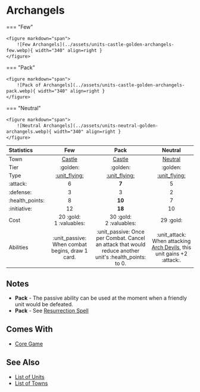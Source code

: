 # Archangels

=== "Few"

    <figure markdown="span">
        ![Few Archangels](../assets/units-castle-golden-archangels-few.webp){ width="340" align=right }
    </figure>

=== "Pack"

    <figure markdown="span">
        ![Pack of Archangels](../assets/units-castle-golden-archangels-pack.webp){ width="340" align=right }
    </figure>

=== "Neutral"

    <figure markdown="span">
        ![Neutral Archangels](../assets/units-neutral-golden-archangels.webp){ width="340" align=right }
    </figure>


| Statistics | Few | Pack | Neutral |
| :--- | :---: | :---: | :---: |
| Town | [Castle](../towns/castle.md) | [Castle](../towns/castle.md) | [Neutral](../towns/neutral.md) |
| Tier | :golden: | :golden: | :golden: |
| Type | [:unit_flying:](../keywords/flying_unit.md) | [:unit_flying:](../keywords/flying_unit.md) | [:unit_flying:](../keywords/flying_unit.md) |
| :attack: | 6 | **7** | 5 |
| :defense: | 3 | 3 | 2 |
| :health_points: | 8 | **10** | 7 |
| :initiative: | 12 | **18** | 10 |
| Cost | 20 :gold:<br>1 :valuables: | 30 :gold:<br>2 :valuables: | 29 :gold: |
| Abilities | :unit_passive: When combat begins, draw 1 card. | :unit_passive: Once per Combat. Cancel an attack that would reduce another unit's :health_points: to 0. | :unit_attack: When attacking [Arch Devils](arch_devils.md), this unit gains +2 :attack:. |


## Notes

- **Pack** - The passive ability can be used at the moment when a friendly unit would be defeated.
- **Pack** - See [Resurrection Spell](../spells/resurrection.md)


## Comes With

- [Core Game](../content/core_game.md)


## See Also

- [List of Units](index.md)
- [List of Towns](../towns/index.md)